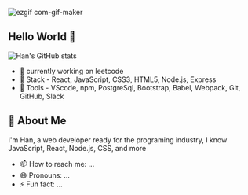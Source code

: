 ![ezgif com-gif-maker](https://user-images.githubusercontent.com/103379415/184440895-822892fb-7be3-4158-9eab-fc1149bd25a5.jpg)


## Hello World 👋
![Han's GitHub stats](https://github-readme-stats.vercel.app/api?username=Han-Zhang-Code&hide=issues,stars,contribs&bg_color=d9edeb)


- 🔭 currently working on leetcode
- 🌱 Stack - React, JavaScript, CSS3, HTML5, Node.js, Express
- :hammer: Tools - VScode, npm, PostgreSql, Bootstrap, Babel, Webpack, Git, GitHub, Slack


## 💬 About Me

I'm Han, a web developer ready for the programing industry, I know JavaScript, React, Node.js, CSS, and more

- 📫 How to reach me: ...
- 😄 Pronouns: ...
- ⚡ Fun fact: ...


